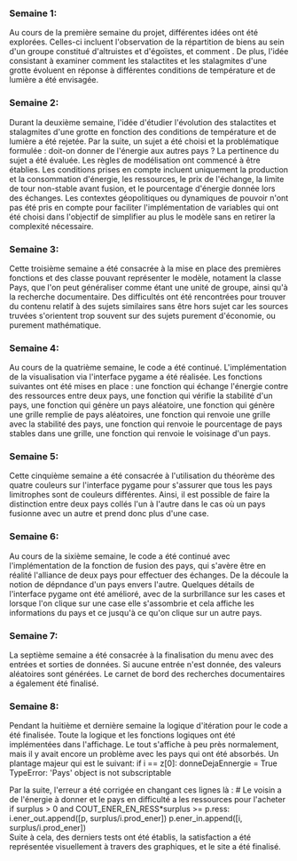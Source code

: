 

### Semaine 1:
Au cours de la première semaine du projet, différentes idées ont été explorées. Celles-ci incluent l'observation de la répartition de biens au sein d'un groupe constitué d'altruistes et d'égoïstes, et comment . De plus, l'idée consistant à examiner comment les stalactites et les stalagmites d'une grotte évoluent en réponse à différentes conditions de température et de lumière a été envisagée.

  

### Semaine 2:
Durant la deuxième semaine,  l'idée d'étudier l'évolution des stalactites et stalagmites d'une grotte en fonction des conditions de température et de lumière a été rejetée. Par la suite, un sujet a été choisi et la problématique formulée : doit-on donner de l'énergie aux autres pays ? La pertinence du sujet a été évaluée. Les règles de modélisation ont commencé à être établies. Les conditions prises en compte incluent uniquement la production et la consommation d'énergie, les ressources, le prix de l'échange, la limite de tour non-stable avant fusion, et le pourcentage d'énergie donnée lors des échanges. Les contextes géopolitiques ou dynamiques de pouvoir n'ont pas été pris en compte pour faciliter l'implémentation de variables qui ont été choisi dans l'objectif de simplifier au plus le modèle sans en retirer la complexité nécessaire.

  

### Semaine 3:
Cette troisième semaine a été consacrée à la mise en place des premières fonctions et des classe pouvant représenter le modèle, notament la classe Pays, que l'on peut généraliser comme étant une unité de groupe,  ainsi qu'à la recherche documentaire. Des difficultés ont été rencontrées pour trouver du contenu relatif à des sujets similaires sans être hors sujet car les sources truvées s'orientent trop souvent sur des sujets purement d'économie, ou purement mathématique.

  

### Semaine 4:
Au cours de la quatrième semaine, le code a été continué. L'implémentation de la visualisation via l'interface pygame a été réalisée. Les fonctions suivantes ont été mises en place : une fonction qui échange l'énergie contre des ressources entre deux pays, une fonction qui vérifie la stabilité d'un pays, une fonction qui génère un pays aléatoire, une fonction qui génère une grille remplie de pays aléatoires, une fonction qui renvoie une grille avec la stabilité des pays, une fonction qui renvoie le pourcentage de pays stables dans une grille, une fonction qui renvoie le voisinage d'un pays.

  

### Semaine 5:
Cette cinquième semaine a été consacrée à l'utilisation du théorème des quatre couleurs sur l'interface pygame pour s'assurer que tous les pays limitrophes sont de couleurs différentes. Ainsi, il est possible de faire la distinction entre deux pays collés l'un à l'autre dans le cas où un pays fusionne avec un autre et prend donc plus d'une case.

  

### Semaine 6:
Au cours de la sixième semaine, le code a été continué avec l'implémentation de la fonction de fusion des pays, qui s'avère être en réalité l'alliance de deux pays pour effectuer des échanges. De la découle la notion de dépndance d'un pays envers l'autre. Quelques détails de l'interface pygame ont été amélioré, avec de la surbrillance sur les cases et lorsque l'on clique sur une case elle s'assombrie et cela affiche les informations du pays et ce jusqu'à ce qu'on clique sur un autre pays.

  

### Semaine 7:
La septième semaine a été consacrée à la finalisation du menu avec des entrées et sorties de données. Si aucune entrée n'est donnée, des valeurs aléatoires sont générées. Le carnet de bord des recherches documentaires a également été finalisé.

  

### Semaine 8:
Pendant la huitième et dernière semaine la logique d'itération pour le code a été finalisée. Toute la logique et les fonctions logiques ont été implémentées dans l'affichage. Le tout s'affiche à peu près normalement, mais il y avait encore un problème avec les pays qui ont été absorbés. Un plantage majeur qui est le suivant: if i == z[0]: donneDejaEnnergie = True
     TypeError: 'Pays' object is not subscriptable 
     
     
Par la suite, l'erreur a été corrigée en changant ces lignes là : # Le voisin a de l'énergie à donner et le pays en difficulté a les ressources pour l'acheter
                        if surplus > 0 and COUT_ENER_EN_RESS*surplus >= p.ress:
                            i.ener_out.append([p, surplus/i.prod_ener])
                            p.ener_in.append([i, surplus/i.prod_ener])  
 Suite à cela, des derniers tests ont été établis, la satisfaction a été représentée visuellement à travers des graphiques, et le site a été finalisé.
